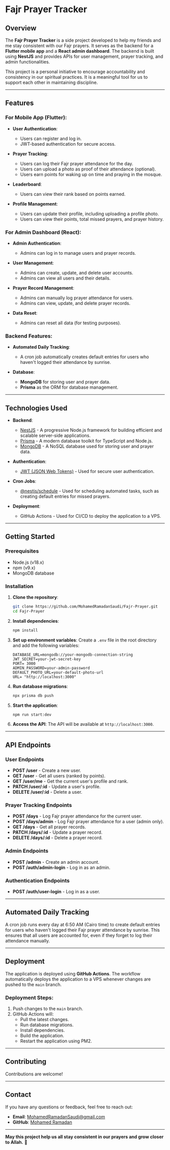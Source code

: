 # Fajr Prayer Tracker

## Overview

The **Fajr Prayer Tracker** is a side project developed to help my friends and me stay consistent with our Fajr prayers. It serves as the backend for a **Flutter mobile app** and a **React admin dashboard**. The backend is built using **NestJS** and provides APIs for user management, prayer tracking, and admin functionalities.

This project is a personal initiative to encourage accountability and consistency in our spiritual practices. It is a meaningful tool for us to support each other in maintaining discipline.

---

## Features

### For Mobile App (Flutter):

- **User Authentication**:

  - Users can register and log in.
  - JWT-based authentication for secure access.

- **Prayer Tracking**:

  - Users can log their Fajr prayer attendance for the day.
  - Users can upload a photo as proof of their attendance (optional).
  - Users earn points for waking up on time and praying in the mosque.

- **Leaderboard**:

  - Users can view their rank based on points earned.

- **Profile Management**:
  - Users can update their profile, including uploading a profile photo.
  - Users can view their points, total missed prayers, and prayer history.

### For Admin Dashboard (React):

- **Admin Authentication**:

  - Admins can log in to manage users and prayer records.

- **User Management**:

  - Admins can create, update, and delete user accounts.
  - Admins can view all users and their details.

- **Prayer Record Management**:

  - Admins can manually log prayer attendance for users.
  - Admins can view, update, and delete prayer records.

- **Data Reset**:
  - Admins can reset all data (for testing purposes).

### Backend Features:

- **Automated Daily Tracking**:

  - A cron job automatically creates default entries for users who haven't logged their attendance by sunrise.

- **Database**:
  - **MongoDB** for storing user and prayer data.
  - **Prisma** as the ORM for database management.

---

## Technologies Used

- **Backend**:

  - [NestJS](https://nestjs.com/) - A progressive Node.js framework for building efficient and scalable server-side applications.
  - [Prisma](https://www.prisma.io/) - A modern database toolkit for TypeScript and Node.js.
  - [MongoDB](https://www.mongodb.com/) - A NoSQL database used for storing user and prayer data.

- **Authentication**:

  - [JWT (JSON Web Tokens)](https://jwt.io/) - Used for secure user authentication.

- **Cron Jobs**:

  - [@nestjs/schedule](https://docs.nestjs.com/techniques/task-scheduling) - Used for scheduling automated tasks, such as creating default entries for missed prayers.

- **Deployment**:
  - GitHub Actions - Used for CI/CD to deploy the application to a VPS.

---

## Getting Started

### Prerequisites

- Node.js (v18.x)
- npm (v9.x)
- MongoDB database

### Installation

1. **Clone the repository**:

   ```bash
   git clone https://github.com/MohamedRamadanSaudi/Fajr-Prayer.git
   cd Fajr-Prayer
   ```

2. **Install dependencies**:

   ```bash
   npm install
   ```

3. **Set up environment variables**:
   Create a `.env` file in the root directory and add the following variables:

   ```env
   DATABASE_URL=mongodb://your-mongodb-connection-string
   JWT_SECRET=your-jwt-secret-key
   PORT= 3000
   ADMIN_PASSWORD=your-admin-password
   DEFAULT_PHOTO_URL=your-default-photo-url
   URL= "http://localhost:3000"
   ```

4. **Run database migrations**:

   ```bash
   npx prisma db push
   ```

5. **Start the application**:

   ```bash
   npm run start:dev
   ```

6. **Access the API**:
   The API will be available at `http://localhost:3000`.

---

## API Endpoints

### User Endpoints

- **POST /user** - Create a new user.
- **GET /user** - Get all users (ranked by points).
- **GET /user/me** - Get the current user's profile and rank.
- **PATCH /user/:id** - Update a user's profile.
- **DELETE /user/:id** - Delete a user.

### Prayer Tracking Endpoints

- **POST /days** - Log Fajr prayer attendance for the current user.
- **POST /days/admin** - Log Fajr prayer attendance for a user (admin only).
- **GET /days** - Get all prayer records.
- **PATCH /days/:id** - Update a prayer record.
- **DELETE /days/:id** - Delete a prayer record.

### Admin Endpoints

- **POST /admin** - Create an admin account.
- **POST /auth/admin-login** - Log in as an admin.

### Authentication Endpoints

- **POST /auth/user-login** - Log in as a user.

---

## Automated Daily Tracking

A cron job runs every day at 6:50 AM (Cairo time) to create default entries for users who haven't logged their Fajr prayer attendance by sunrise. This ensures that all users are accounted for, even if they forget to log their attendance manually.

---

## Deployment

The application is deployed using **GitHub Actions**. The workflow automatically deploys the application to a VPS whenever changes are pushed to the `main` branch.

### Deployment Steps:

1. Push changes to the `main` branch.
2. GitHub Actions will:
   - Pull the latest changes.
   - Run database migrations.
   - Install dependencies.
   - Build the application.
   - Restart the application using PM2.

---

## Contributing

Contributions are welcome!

---

## Contact

If you have any questions or feedback, feel free to reach out:

- **Email**: MohamedRamadanSaudi@gmail.com
- **GitHub**: [Mohamed Ramadan](https://github.com/MohamedRamadanSaudi)

---

**May this project help us all stay consistent in our prayers and grow closer to Allah.** 🌙
